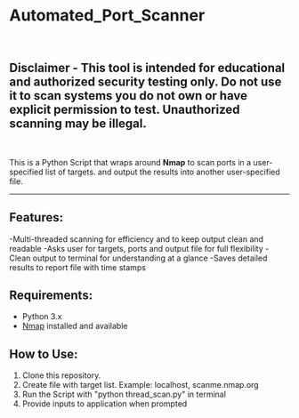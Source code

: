 # Automated_Port_Scanner
<br/>

## Disclaimer - This tool is intended for educational and authorized security testing only. Do not use it to scan systems you do not own or have explicit permission to test. Unauthorized scanning may be illegal. 
<br/>

This is a Python Script that wraps around **Nmap** to scan ports in a user-specified list of targets. and output the results into another user-specified file.

---
## Features:

-Multi-threaded scanning for efficiency and to keep output clean and readable
-Asks user for targets, ports and output file for full flexibility
-Clean output to terminal for understanding at a glance
-Saves detailed results to report file with time stamps

## Requirements:

- Python 3.x
- [Nmap](https://nmap.org/) installed and available

## How to Use:

1. Clone this repository.
2. Create file with target list. Example: localhost, scanme.nmap.org
3. Run the Script with "python thread_scan.py" in terminal
4. Provide inputs to application when prompted




